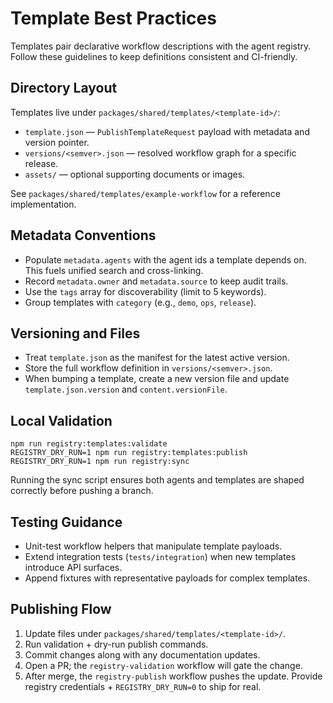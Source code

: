# Template Best Practices

Templates pair declarative workflow descriptions with the agent registry. Follow these guidelines to keep definitions consistent and CI-friendly.

## Directory Layout

Templates live under `packages/shared/templates/<template-id>/`:

- `template.json` — `PublishTemplateRequest` payload with metadata and version pointer.
- `versions/<semver>.json` — resolved workflow graph for a specific release.
- `assets/` — optional supporting documents or images.

See `packages/shared/templates/example-workflow` for a reference implementation.

## Metadata Conventions

- Populate `metadata.agents` with the agent ids a template depends on. This fuels unified search and cross-linking.
- Record `metadata.owner` and `metadata.source` to keep audit trails.
- Use the `tags` array for discoverability (limit to 5 keywords).
- Group templates with `category` (e.g., `demo`, `ops`, `release`).

## Versioning and Files

- Treat `template.json` as the manifest for the latest active version.
- Store the full workflow definition in `versions/<semver>.json`.
- When bumping a template, create a new version file and update `template.json.version` and `content.versionFile`.

## Local Validation

```
npm run registry:templates:validate
REGISTRY_DRY_RUN=1 npm run registry:templates:publish
REGISTRY_DRY_RUN=1 npm run registry:sync
```

Running the sync script ensures both agents and templates are shaped correctly before pushing a branch.

## Testing Guidance

- Unit-test workflow helpers that manipulate template payloads.
- Extend integration tests (`tests/integration`) when new templates introduce API surfaces.
- Append fixtures with representative payloads for complex templates.

## Publishing Flow

1. Update files under `packages/shared/templates/<template-id>/`.
2. Run validation + dry-run publish commands.
3. Commit changes along with any documentation updates.
4. Open a PR; the `registry-validation` workflow will gate the change.
5. After merge, the `registry-publish` workflow pushes the update. Provide registry credentials + `REGISTRY_DRY_RUN=0` to ship for real.

